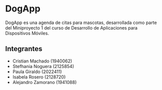 # DogApp

DogApp es una agenda de citas para mascotas, desarrollada como parte del Miniproyecto 1 del curso de Desarrollo de Aplicaciones para Dispositivos Móviles.

## Integrantes

- Cristian Machado (1940062)
- Stefhania Noguera (2125854)
- Paula Giraldo (2022411)
- Isabela Rosero (2128720) 
- Alejandro Zamorano (1941088) 
